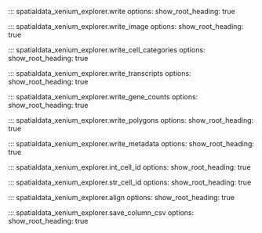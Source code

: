 ::: spatialdata_xenium_explorer.write
    options:
      show_root_heading: true

::: spatialdata_xenium_explorer.write_image
    options:
      show_root_heading: true

::: spatialdata_xenium_explorer.write_cell_categories
    options:
      show_root_heading: true

::: spatialdata_xenium_explorer.write_transcripts
    options:
      show_root_heading: true

::: spatialdata_xenium_explorer.write_gene_counts
    options:
      show_root_heading: true

::: spatialdata_xenium_explorer.write_polygons
    options:
      show_root_heading: true

::: spatialdata_xenium_explorer.write_metadata
    options:
      show_root_heading: true

::: spatialdata_xenium_explorer.int_cell_id
    options:
      show_root_heading: true

::: spatialdata_xenium_explorer.str_cell_id
    options:
      show_root_heading: true
    
::: spatialdata_xenium_explorer.align
    options:
      show_root_heading: true

::: spatialdata_xenium_explorer.save_column_csv
    options:
      show_root_heading: true